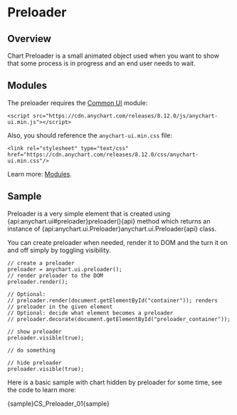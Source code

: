 # Preloader

## Overview

Chart Preloader is a small animated object used when you want to show that some process is in progress and an end user needs to wait.

## Modules

The preloader requires the [Common UI](../../Quick_Start/Modules#common_ui) module:

```
<script src="https://cdn.anychart.com/releases/8.12.0/js/anychart-ui.min.js"></script>  
```

Also, you should reference the `anychart-ui.min.css` file:

```
<link rel="stylesheet" type="text/css" href="https://cdn.anychart.com/releases/8.12.0/css/anychart-ui.min.css"/>
```

Learn more: [Modules](../../Quick_Start/Modules).

## Sample

Preloader is a very simple element that is created using {api:anychart.ui#preloader}preloader(){api} method which returns an instance of {api:anychart.ui.Preloader}anychart.ui.Preloader{api} class.

You can create preloader when needed, render it to DOM and the turn it on and off simply by toggling visibility.

```
// create a preloader
preloader = anychart.ui.preloader();
// render preloader to the DOM
preloader.render();

// Optional: 
// preloader.render(document.getElementById("container")); renders
// preloader in the given element
// Optional: decide what element becomes a preloader
// preloader.decorate(document.getElementById("preloader_container"));

// show preloader
preloader.visible(true);

// do something

// hide preloader
preloader.visible(true);
```

Here is a basic sample with chart hidden by preloader for some time, see the code to learn more:

{sample}CS\_Preloader\_01{sample}